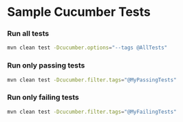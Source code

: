 # Sample Cucumber Tests

### Run all tests
```bash
mvn clean test -Dcucumber.options="--tags @AllTests"
```

### Run only passing tests
```bash
mvn clean test -Dcucumber.filter.tags="@MyPassingTests"
```

### Run only failing tests
```bash
mvn clean test -Dcucumber.filter.tags="@MyFailingTests"
```